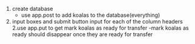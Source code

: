 1. create database
    - use app.post to add koalas to the database(everything)
2. input boxes and submit button
    input for each of the column headers
2.use app.put to get mark koalas as ready for transfer
    -mark koalas as ready should disappear once they are ready for transfer
